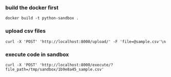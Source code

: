 ### build the docker first
`docker build -t python-sandbox .`

### upload csv files
`curl -X 'POST' 'http://localhost:8000/upload/' -F 'file=@sample.csv'\n`

### execute code in sandbox
`curl -X 'POST' 'http://localhost:8000/execute/?file_path=/tmp/sandbox/1b9e8a45_sample.csv'`

